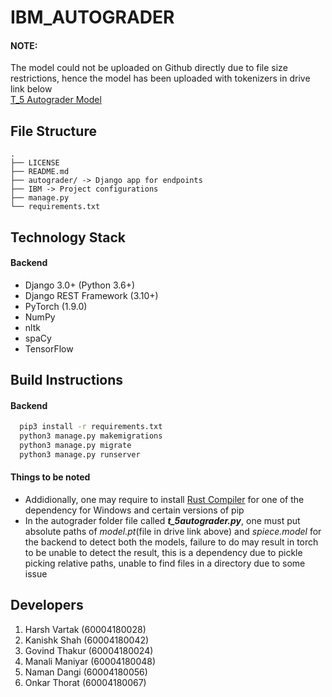 # IBM_AUTOGRADER

#### NOTE: 
The model could not be uploaded on Github directly due to file size restrictions, hence the model has been uploaded with tokenizers in drive link below<br>
[T_5 Autograder Model](https://drive.google.com/drive/folders/1r2P0PzB5u2a4xhI4hFaa_l0RZRYw5sb-?usp=sharing)


## File Structure

```
.
├── LICENSE
├── README.md
├── autograder/ -> Django app for endpoints
├── IBM -> Project configurations
├── manage.py
└── requirements.txt
```


## Technology Stack

#### Backend
- Django 3.0+ (Python 3.6+)
- Django REST Framework (3.10+)
- PyTorch (1.9.0)
- NumPy
- nltk
- spaCy
- TensorFlow

## Build Instructions

#### Backend
```bash
  pip3 install -r requirements.txt
  python3 manage.py makemigrations
  python3 manage.py migrate
  python3 manage.py runserver
```

#### Things to be noted
- Addidionally, one may require to install [Rust Compiler](https://static.rust-lang.org/rustup/dist/x86_64-pc-windows-msvc/rustup-init.exe) for one of the dependency for Windows and certain versions of pip
- In the autograder folder file called <b><i>t_5autograder.py</i></b>, one must put absolute paths of <i>model.pt</i>(file in drive link above) and <i>spiece.model</i> for the backend to detect both the models, failure to do may result in torch to be unable to detect the result, this is a dependency due to pickle picking relative paths, unable to find files in a directory due to some issue

## Developers         
1. Harsh Vartak (60004180028)
2. Kanishk Shah (60004180042)
3. Govind Thakur (60004180024)
4. Manali Maniyar (60004180048)
5. Naman Dangi (60004180056)
6. Onkar Thorat (60004180067)
